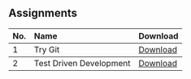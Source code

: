 ## Assignments

<table>
  <thead>
    <tr>
      <th style="text-align: left"> No. </th>
      <th style="text-align: left"> Name </th>
      <th style="text-align: left"> Download </th>
    </tr>
  <tbody>
    <tr>
      <td style="text-align: left">1</td>
      <td style="text-align: left">Try Git</td>
      <td style="text-align: left"><a href= "https://drive.google.com/open?id=0B-nsrmf1PB0XV19LUmVrYUZUWU0"> Download </a></td>
    </tr>
  <tbody>
    <tr>
      <td style="text-align: left">2</td>
      <td style="text-align: left">Test Driven Development</td>
      <td style="text-align: left"><a href= "https://github.com/aumc-bscs5th/Software-Engineering/raw/master/Assignments/SE-Assignment%20%232.rar"> Download </a></td>
    </tr>
